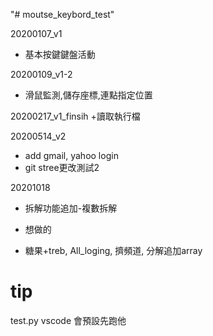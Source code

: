 "# moutse_keybord_test" 

20200107_v1 
+ 基本按鍵鍵盤活動

20200109_v1-2
+ 滑鼠監測,儲存座標,連點指定位置

20200217_v1_finsih
+讀取執行檔

20200514_v2
+ add gmail, yahoo login
+ git stree更改測試2

20201018
+ 拆解功能追加-複數拆解

+ 想做的
+ 糖果+treb, All_loging, 擠頻道, 分解追加array

#  tip
test.py vscode 會預設先跑他